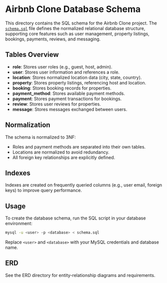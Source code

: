 
# Airbnb Clone Database Schema

This directory contains the SQL schema for the Airbnb Clone project. The [`schema.sql`](schema.sql) file defines the normalized relational database structure, supporting core features such as user management, property listings, bookings, payments, reviews, and messaging.

## Tables Overview

- **role**: Stores user roles (e.g., guest, host, admin).
- **user**: Stores user information and references a role.
- **location**: Stores normalized location data (city, state, country).
- **property**: Stores property listings, referencing host and location.
- **booking**: Stores booking records for properties.
- **payment_method**: Stores available payment methods.
- **payment**: Stores payment transactions for bookings.
- **review**: Stores user reviews for properties.
- **message**: Stores messages exchanged between users.

## Normalization

The schema is normalized to 3NF:

- Roles and payment methods are separated into their own tables.
- Locations are normalized to avoid redundancy.
- All foreign key relationships are explicitly defined.

## Indexes

Indexes are created on frequently queried columns (e.g., user email, foreign keys) to improve query performance.

## Usage

To create the database schema, run the SQL script in your database environment:

```sh
mysql -u <user> -p <database> < schema.sql
```

Replace `<user>` and `<database>` with your MySQL credentials and database name.

## ERD

See the ERD directory for entity-relationship diagrams and requirements.
